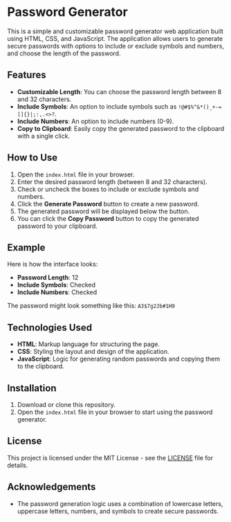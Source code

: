 # Password Generator

This is a simple and customizable password generator web application built using HTML, CSS, and JavaScript. The application allows users to generate secure passwords with options to include or exclude symbols and numbers, and choose the length of the password.

## Features

- **Customizable Length**: You can choose the password length between 8 and 32 characters.
- **Include Symbols**: An option to include symbols such as `!@#$%^&*()_+-=[]{}|;:,.<>?`.
- **Include Numbers**: An option to include numbers (0-9).
- **Copy to Clipboard**: Easily copy the generated password to the clipboard with a single click.

## How to Use

1. Open the `index.html` file in your browser.
2. Enter the desired password length (between 8 and 32 characters).
3. Check or uncheck the boxes to include or exclude symbols and numbers.
4. Click the **Generate Password** button to create a new password.
5. The generated password will be displayed below the button.
6. You can click the **Copy Password** button to copy the generated password to your clipboard.

## Example

Here is how the interface looks:

- **Password Length**: 12
- **Include Symbols**: Checked
- **Include Numbers**: Checked

The password might look something like this: `A3$7g2Jb#1H9`

## Technologies Used

- **HTML**: Markup language for structuring the page.
- **CSS**: Styling the layout and design of the application.
- **JavaScript**: Logic for generating random passwords and copying them to the clipboard.

## Installation

1. Download or clone this repository.
2. Open the `index.html` file in your browser to start using the password generator.

## License

This project is licensed under the MIT License - see the [LICENSE](LICENSE) file for details.

## Acknowledgements

- The password generation logic uses a combination of lowercase letters, uppercase letters, numbers, and symbols to create secure passwords.
